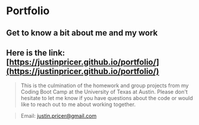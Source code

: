 # Portfolio

## Get to know a bit about me and my work

## Here is the link: [https://justinpricer.github.io/portfolio/](https://justinpricer.github.io/portfolio/)

> This is the culmination of the homework and group projects from my Coding Boot Camp at the University of Texas at Austin. Please don't hesitate to let me know if you have questions about the code or would like to reach out to me about working together.

> Email: justin.pricer@gmail.com
